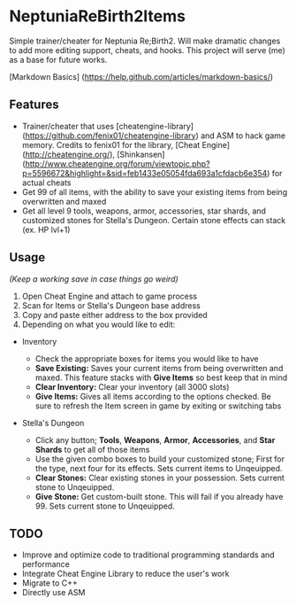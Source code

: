 # NeptuniaReBirth2Items
Simple trainer/cheater for Neptunia Re;Birth2. Will make dramatic changes to add more editing support, cheats, and hooks. This project will serve (me) as a base for future works.

[Markdown Basics] (https://help.github.com/articles/markdown-basics/)

## Features
* Trainer/cheater that uses [cheatengine-library] (https://github.com/fenix01/cheatengine-library) and ASM to hack game memory. Credits to fenix01 for the library, [Cheat Engine] (http://cheatengine.org/), [Shinkansen] (http://www.cheatengine.org/forum/viewtopic.php?p=5596672&highlight=&sid=feb1433e05054fda693a1cfdacb6e354) for actual cheats
* Get 99 of all items, with the ability to save your existing items from being overwritten and maxed
* Get all level 9 tools, weapons, armor, accessories, star shards, and customized stones for Stella's Dungeon. Certain stone effects can stack (ex. HP lvl+1)

## Usage
*(Keep a working save in case things go weird)*

1. Open Cheat Engine and attach to game process
2. Scan for Items or Stella's Dungeon base address
3. Copy and paste either address to the box provided
4. Depending on what you would like to edit:

- Inventory
  - Check the appropriate boxes for items you would like to have
  - **Save Existing:** Saves your current items from being overwritten and maxed. This feature stacks with **Give Items** so best keep that in mind
  - **Clear Inventory:** Clear your inventory (all 3000 slots)
  - **Give Items:** Gives all items according to the options checked. Be sure to refresh the Item screen in game by exiting or switching tabs

- Stella's Dungeon
  - Click any button; **Tools**, **Weapons**, **Armor**, **Accessories**, and **Star Shards** to get all of those items
  - Use the given combo boxes to build your customized stone; First for the type, next four for its effects. Sets current items to Unqeuipped.
  - **Clear Stones:** Clear existing stones in your possession. Sets current stone to Unqeuipped.
  - **Give Stone:** Get custom-built stone. This will fail if you already have 99. Sets current stone to Unqeuipped.

## TODO
* Improve and optimize code to traditional programming standards and performance
* Integrate Cheat Engine Library to reduce the user's work
* Migrate to C++
* Directly use ASM
